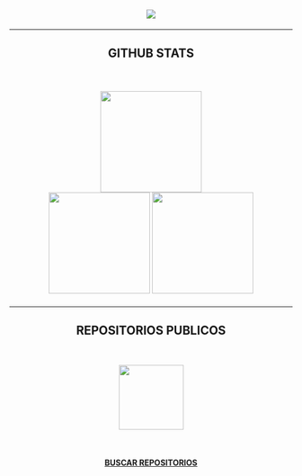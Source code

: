 <h1 align="center">
  <img src="https://readme-typing-svg.herokuapp.com/?lines=HOLA;YO+SOY+BOT-TX&color=FFFFFF&center=true&size=30&font=Rubik+80s+Fade" />
</h1>

<hr />
<h2 align="center" style="font-family: Rubik 80s Fade">GITHUB STATS</h2>

<br />
<div width="100%" style="margin: 20px" align="center">
  <img
    height="180"
    src="https://stats.hedystia.com/api?username=BOT-TX&theme=dracula"
  />
  <br />
  <img
    height="180"
    src="https://github-readme-stats.vercel.app/api/top-langs/?username=BOT-TX&layout=compact&theme=dracula&langs_count=10&border_color=61dafb&border_radius=10"
  />
  <img
    height="180"
    src="https://github-readme-streak-stats.herokuapp.com/?user=BOT-TX&theme=dracula&count-private=true&v=2&border=61dafb&border_radius=10"
  />
</div>
<hr />

<h2 align="center" style="font-family: Rubik 80s Fade">REPOSITORIOS PUBLICOS</h2>

<br />
<div width="100%" align="center">

  <a align="left" href="https://github.com/BOT-TX/TX" title="TX"
    ><img
      height="115"
      src="https://github-readme-stats.vercel.app/api/pin/?username=BOT-TX&repo=TX&theme=dracula&border_color=61dafb&border_radius=10"
  /></a>
</div>

<br />

<h4 align="center">
  <a href="https://github.com/BOT-TX?tab=repositories" title="Show Repositories">BUSCAR REPOSITORIOS</a>
</h4>
